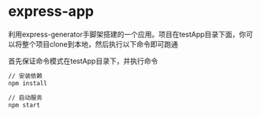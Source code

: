 # express-app

利用express-generator手脚架搭建的一个应用。项目在testApp目录下面，你可以将整个项目clone到本地，然后执行以下命令即可跑通


首先保证命令模式在testApp目录下，并执行命令
``` bash
// 安装依赖
npm install

// 启动服务
npm start
```